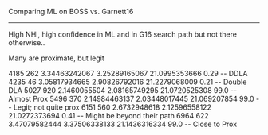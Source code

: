 Comparing ML on BOSS vs. Garnett16

---
High NHI, high confidence in ML and in G16
search path but not there otherwise..

Many are proximate, but legit

4185   262 3.34463242067 3.25289165067 21.0995353666  0.29 -- DDLA
4235    46 3.05817934665 2.90826792016 21.2279068009  0.21 -- Double DLA
5027   920  2.1460055504 2.08165749295 21.0720525308  99.0 -- Almost Prox
5496   370 2.14984463137 2.03448017445  21.069207854  99.0 -- Legit; not quite prox
6151   560  2.6732948618 2.12596558122 21.0272373694  0.41 -- Might be beyond their path
6964   622 3.47079582444 3.37506338133 21.1436316334  99.0 -- Close to Prox
